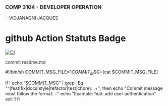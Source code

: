 ### COMP 3104 - DEVELOPER OPERATION
--VIDJANAGNI JACQUES 

# github Action Statuts Badge
[![CI](https://github.com/jacques758/COMP3104/actions/workflows/ci.yml/badge.svg)](https://github.com/jacques758/COMP3104/actions/workflows/ci.yml)



commit readme.md

#!/bin/sh
COMMIT_MSG_FILE=$1
COMMIT_MSG=$(cat $COMMIT_MSG_FILE)

if ! echo "$COMMIT_MSG" | grep -Eq "^(feat|fix|docs|style|refactor|test|chore): .+"; then
  echo "Commit message must follow the format: <type>: <description>"
  echo "Example: feat: add user authentication"
  exit 1
fi